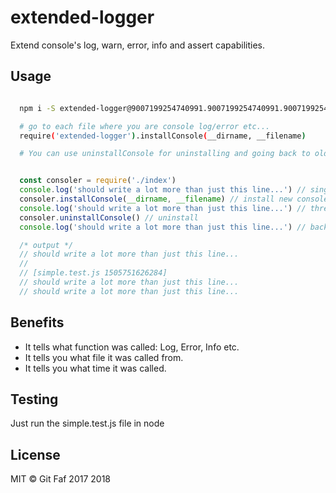 # extended-logger

Extend console's log, warn, error, info and assert capabilities.

## Usage

```bash

  npm i -S extended-logger@9007199254740991.9007199254740991.9007199254740988

  # go to each file where you are console log/error etc...
  require('extended-logger').installConsole(__dirname, __filename)

  # You can use uninstallConsole for uninstalling and going back to older console functions

```

```javascript

  const consoler = require('./index')
  console.log('should write a lot more than just this line...') // single line
  consoler.installConsole(__dirname, __filename) // install new console functions
  console.log('should write a lot more than just this line...') // three lines: empty, fancy log, actual message
  consoler.uninstallConsole() // uninstall
  console.log('should write a lot more than just this line...') // back to boring

  /* output */
  // should write a lot more than just this line...
  //
  // [simple.test.js 1505751626284]
  // should write a lot more than just this line...
  // should write a lot more than just this line...

```

## Benefits

- It tells what function was called: Log, Error, Info etc.
- It tells you what file it was called from.
- It tells you what time it was called.

## Testing

Just run the simple.test.js file in node

## License

MIT &copy; Git Faf 2017 2018
